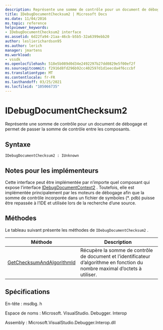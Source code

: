 ```yaml
---
description: Représente une somme de contrôle pour un document de débogage et permet de passer la somme de contrôle entre les composants.
title: IDebugDocumentChecksum2 | Microsoft Docs
ms.date: 11/04/2016
ms.topic: reference
helpviewer_keywords:
- IDebugDocumentChecksum2 interface
ms.assetid: 6d22fa94-21aa-46cb-b5b5-32a6399ebb20
author: leslierichardson95
ms.author: lerich
manager: jmartens
ms.workload:
- vssdk
ms.openlocfilehash: 518e5b089d0d34e2492297b27dd0829e5f00ef2f
ms.sourcegitcommit: f2916d8fd296b92cc402597d1d1eecda4f6cccbf
ms.translationtype: MT
ms.contentlocale: fr-FR
ms.lasthandoff: 03/25/2021
ms.locfileid: "105066735"
---
```

# <a name="idebugdocumentchecksum2"></a>IDebugDocumentChecksum2
Représente une somme de contrôle pour un document de débogage et permet de passer la somme de contrôle entre les composants.

## <a name="syntax"></a>Syntaxe

```
IDebugDocumentChecksum2 : IUnknown
```

## <a name="notes-for-implementers"></a>Notes pour les implémenteurs
 Cette interface peut être implémentée par n’importe quel composant qui expose l’interface [IDebugDocumentContext2](../../../extensibility/debugger/reference/idebugdocumentcontext2.md) . Toutefois, elle est implémentée principalement par les moteurs de débogage afin que la somme de contrôle incorporée dans un fichier de symboles (*. pdb) puisse être repassée à l’IDE et utilisée lors de la recherche d’une source.

## <a name="methods"></a>Méthodes
 Le tableau suivant présente les méthodes de `IDebugDocumentChecksum2` .

|Méthode|Description|
|------------|-----------------|
|[GetChecksumAndAlgorithmId](../../../extensibility/debugger/reference/idebugdocumentchecksum2-getchecksumandalgorithmid.md)|Récupère la somme de contrôle de document et l’identificateur d’algorithme en fonction du nombre maximal d’octets à utiliser.|

## <a name="requirements"></a>Spécifications
 En-tête : msdbg. h

 Espace de noms : Microsoft. VisualStudio. Debugger. Interop

 Assembly : Microsoft.VisualStudio.Debugger.Interop.dll
